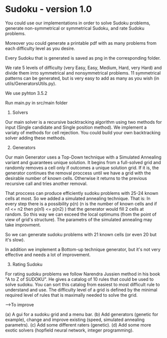 # Sudoku - version 1.0

You could use our implementations in order to solve Sudoku problems, generate non-symmetrical or symmetrical Sudoku, and rate Sudoku problems.

Moreover you could generate a printable pdf with as many problems from each difficulty level as you desire.

Every Sudoku that is generated is saved as png in the corresponding folder.

We rate 5 levels of difficulty (very Easy, Easy, Medium, Hard, very Hard) and divide them inτο symmetrical and nonsymmetrical problems. 11 symmetrical patterns can be generated, but is very easy to add as many as you wish (in utils/GeneratorsUtils.py).

We use pyhton 3.5.2

Run main.py in src/main folder


1. Solvers

Our main solver is a recursive backtracking algorithm using two methods for input (Single candidate and Single position method). We implement a variaty of methods for cell rejection. You could build your own backtracking solver adding these methods.


2. Generators

Our main Generator uses a Top-Down technique with a Simulated Annealing variant and guarantees unique solution. It begins from a full-solved grid and randomly removes a cell only if outcomes a unique solution grid. If it is, the generator continues the removal proccess until we have a grid with the desirable number of known cells. Otherwise it returns to the previous recursive call and tries another removal.

That proccess can produce efficiently sudoku problems with 25-24 known cells at most. So we added a simulated annealing technique. That is: In every step there is a possibility p(n) (n is the number of known cells and if n1 <= n2 then p(n1) <= p(n2) ) that the generator would fill 2 cells at random. So this way we can exceed the local optimums (from the point of view of grid's structure). The parametrs of the simulated annealing may take improvment.

So we can generate sudoku problems with 21 known cells (or even 20 but it's slow).

In addition we implement a Bottom-up technique generator, but it's not very effective and needs a lot of improvement.


3. Rating Sudoku

For rating sudoku problems we follow Narendra Jussien method in his book "A to Z of SUDOKU". He gives a catalog of 10 rules that could be used to solve sudoku. You can sort this catalog from easiest to most difficult rule to understand and use. The difficulty level of a grid is defined by the  minimal required level of rules that is maximally needed to solve the grid.


-->To improve

(a) A gui for a sudoku grid and a menu bar. 
(b) Add generators (genetic for example), change and improve existing (speed, simulated annealing parametrs). 
(c) Add some different raters (genetic). 
(d) Add some more exotic solvers (hopfield neural network, integer programming).
